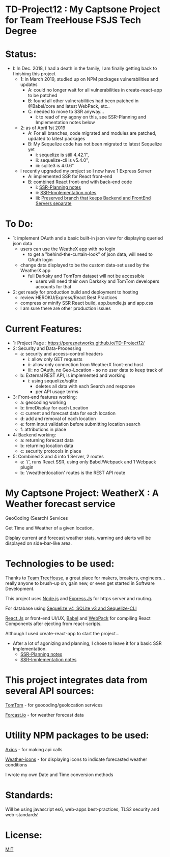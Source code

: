 # TD-Project12 : My Captsone Project for Team TreeHouse FSJS Tech Degree

# Status:
- I: In Dec. 2018, I had a death in the family, I am finally getting back to finishing this project
  - 1: in March 2019, studied up on NPM packages vulnerabilities and updates
      - A: could no longer wait for all vulnerabilities in create-react-app to be patched
      - B: found all other vulnerabilities had been patched in @Babel/core and latest WebPack, etc..
      - C: needed to move to SSR anyway...
        - i: to read of my agony on this, see SSR-Planning and Implementation notes below
  - 2: as of April 1st 2019
      - A: For all branches, code migrated and modules are patched, updated to latest packages
      - B:  My Sequelize code has not been migrated to latest Sequelize yet
        - i: sequelize is still 4.42.1",
        - ii: sequelize-cli is v5.4.0",
        - iii:  sqlite3 is 4.0.6"
  - I recently upgraded my project so I now have 1 Express Server
      - A: implemented SSR for React front-end
      - B: combined React front-end with back-end code
        - i:  [SSR-Planning notes](https://github.com/pereznetworks/TD-Project12/blob/master/SSR-PLANNING.md)
        - ii: [SSR-Implementation notes](https://github.com/pereznetworks/TD-Project12/blob/master/SSR-Implementaton.md)
        - iii: [Preserved branch that keeps Backend and FrontEnd Servers separate ](https://github.com/pereznetworks/TD-Project12/tree/separateFEandBEserver)

# To Do:
  - 1: implement OAuth and a basic built-in json view for displaying queried json data
    - users can use the WeatheX app with no login
      - to get a "behind-the-curtain-look" of json data, will need to OAuth login
    - change data displayed to be the custom data-set used by the WeatherX app
      - full Darksky and TomTom dataset will not be accessible
        - users will need their own Darksky and TomTom developers accounts for that
  - 2: get ready for production build and deployment to hosting
     - review HEROKU/Express/React Best Practices
     - compress or minify SSR React build, app.bundle.js and app.css
     - I am sure there are other production issues

# Current Features:

  - 1: Project Page : https://pereznetworks.github.io/TD-Project12/
  - 2: Security and Data-Processing
      - a: security and access-control headers
        - i: allow only GET requests
        - ii: allow only connection from WeatherX front-end host
        - iii: no OAuth, no Geo-Location - so no user data to keep track of
      - b: External REST API, is implemented and working
        - i: using sequelize/sqlite
          - deletes all data with each Search and response
          - per API usage terms
  - 3: Front-end features working:  
      - a: geocoding working
      - b: timeDisplay for each Location
      - c: current and forecast data for each location
      - d: add and removal of each location
      - e: form input validation before submitting location search
      - f: attributions in place
  - 4: Backend working:
      - a: returning forecast data
      - b: returning location data
      - c: security protocols in place
  - 5: Combined 3 and 4 into 1 Server, 2 routes
      - a: '/', runs React SSR, using only Babel/Webpack and 1 Webpack plugin
      - b: '/weather:location' routes is the REST API route

# My Captsone Project:  WeatherX : A Weather forecast service  

GeoCoding (Search) Services

Get Time and Weather of a given location,

Display current and forecast weather stats, warning and alerts will be displayed on side-bar-like area.

# Technologies to be used:

Thanks to [Team TreeHouse](https://teamtreehouse.com), a great place for makers, breakers, engineers... really anyone to brush-up on, gain new, or even get started in Software Development.

This project uses [Node.js](https://nodejs.org/) and [Express.Js](https://expressjs.com/) for https server and routing.

For database using [Sequelize v4, SQLite v3 and Sequelize-CLI](http://docs.sequelizejs.com/)

[React.Js](https://reactjs.org/) or front-end UI/UX, [Babel](https://babeljs.io/) and [WebPack](https://webpack.js.org/concepts) for compiling React Components after ejecting from react-scripts.

Although I used create-react-app to start the project...
- After a lot of agonizing and planning, I chose to leave it for a basic SSR Implementation.
  - [SSR-Planning notes](./SSR-PLANNING)
  - [SSR-Implementation notes](./SSR-Implementation)

# This project integrates data from several API sources:  

[TomTom](https://developer.tomtom.com/maps-sdk-web) - for geocoding/geolocation services

[Forcast.io](https://darksky.net/dev/docs) - for weather forecast data

# Utility NPM packages to be used:

[Axios](https://www.npmjs.com/package/axios) - for making api calls

[Weather-icons](https://www.npmjs.com/package/weather-icons) - for displaying icons to indicate forecasted weather conditions

I wrote my own Date and Time conversion methods

# Standards:

Will be using javascript es6, web-apps best-practices, TLS2 security and web-standards!

# License:

[MIT](https://github.com/pereznetworks/TD-Project12/blob/master/LICENSE)

